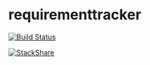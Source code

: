 # requirementtracker

[![Build Status](https://travis-ci.org/remyaphilip/requirementtracker.svg?branch=master)](https://travis-ci.org/remyaphilip/requirementtracker)

[![StackShare](https://img.shields.io/badge/tech-stack-0690fa.svg?style=flat)](https://stackshare.io/remyaphilip/backend)
